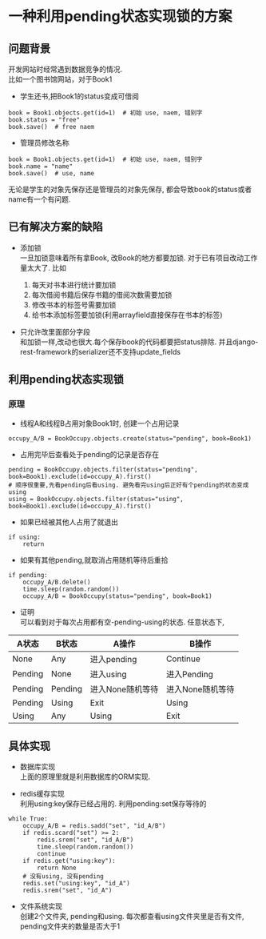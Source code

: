 # 一种利用pending状态实现锁的方案

## 问题背景
开发网站时经常遇到数据竞争的情况.  
比如一个图书馆网站，对于Book1

* 学生还书,把Book1的status变成可借阅
```
book = Book1.objects.get(id=1)  # 初始 use, naem, 错别字
book.status = "free"
book.save()  # free naem
```

* 管理员修改名称
```
book = Book1.objects.get(id=1)  # 初始 use, naem, 错别字
book.name = "name"
book.save()  # use, name
```

无论是学生的对象先保存还是管理员的对象先保存, 都会导致book的status或者name有一个有问题.

## 已有解决方案的缺陷
* 添加锁  
一旦加锁意味着所有拿Book, 改Book的地方都要加锁. 对于已有项目改动工作量太大了.
比如
    1. 每天对书本进行统计要加锁
    2. 每次借阅书籍后保存书籍的借阅次数需要加锁
    3. 修改书本的标签号需要加锁
    4. 给书本添加标签要加锁(利用arrayfield直接保存在书本的标签)

* 只允许改里面部分字段  
和加锁一样,改动也很大.每个保存book的代码都要把status排除. 并且django-rest-framework的serializer还不支持update_fields

## 利用pending状态实现锁
### 原理
* 线程A和线程B占用对象Book1时, 创建一个占用记录
```
occupy_A/B = BookOccupy.objects.create(status="pending", book=Book1)
```

* 占用完毕后查看处于pending的记录是否存在
```
pending = BookOccupy.objects.filter(status="pending", book=Book1).exclude(id=occupy_A).first()
# 顺序很重要,先看pending后看using. 避免看完using后正好有个pending的状态变成using
using = BookOccupy.objects.filter(status="using", book=Book1).exclude(id=occupy_A).first()
```

* 如果已经被其他人占用了就退出
```
if using:
    return
```
* 如果有其他pending,就取消占用随机等待后重拾
```
if pending:
    occupy_A/B.delete()
    time.sleep(random.random())
    occupy_A/B = BookOccupy(status="pending", book=Book1)
```

* 证明  
可以看到对于每次占用都有空-pending-using的状态. 任意状态下, 

|A状态|B状态|A操作|B操作|
|-----|-----|-----|-----|
|None |Any  |进入pending |Continue|
|Pending|None|进入using|进入Pending|
|Pending|Pending|进入None随机等待|进入None随机等待|
|Pending|Using|Exit|Using|
|Using|Any|Using|Exit|

## 具体实现
* 数据库实现  
上面的原理里就是利用数据库的ORM实现.

* redis缓存实现  
利用using:key保存已经占用的.
利用pending:set保存等待的
```
while True:
    occupy_A/B = redis.sadd("set", "id_A/B")
    if redis.scard("set") >= 2:
        redis.srem("set", "id_A/B")
        time.sleep(random.random())
        continue
    if redis.get("using:key"):
        return None
    # 没有using, 没有pending 
    redis.set("using:key", "id_A")
    redis.srem("set", "id_A")
```

* 文件系统实现  
创建2个文件夹, pending和using. 每次都查看using文件夹里是否有文件, pending文件夹的数量是否大于1
